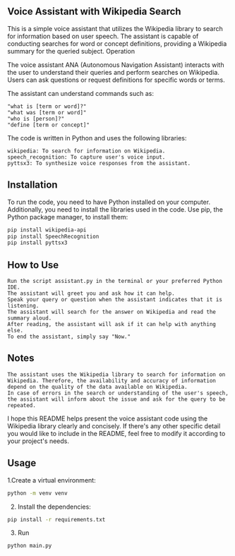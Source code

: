 ## Voice Assistant with Wikipedia Search

This is a simple voice assistant that utilizes the Wikipedia library to search for information based on user speech. The assistant is capable of conducting searches for word or concept definitions, providing a Wikipedia summary for the queried subject.
Operation

The voice assistant ANA (Autonomous Navigation Assistant) interacts with the user to understand their queries and perform searches on Wikipedia. Users can ask questions or request definitions for specific words or terms.

The assistant can understand commands such as:

    "what is [term or word]?"
    "what was [term or word]"
    "who is [person]?"
    "define [term or concept]"

The code is written in Python and uses the following libraries:

    wikipedia: To search for information on Wikipedia.
    speech_recognition: To capture user's voice input.
    pyttsx3: To synthesize voice responses from the assistant.

## Installation

To run the code, you need to have Python installed on your computer. Additionally, you need to install the libraries used in the code. Use pip, the Python package manager, to install them:

```bash
pip install wikipedia-api
pip install SpeechRecognition
pip install pyttsx3
```

## How to Use

    Run the script assistant.py in the terminal or your preferred Python IDE.
    The assistant will greet you and ask how it can help.
    Speak your query or question when the assistant indicates that it is listening.
    The assistant will search for the answer on Wikipedia and read the summary aloud.
    After reading, the assistant will ask if it can help with anything else.
    To end the assistant, simply say "Now."

## Notes

    The assistant uses the Wikipedia library to search for information on Wikipedia. Therefore, the availability and accuracy of information depend on the quality of the data available on Wikipedia.
    In case of errors in the search or understanding of the user's speech, the assistant will inform about the issue and ask for the query to be repeated.

I hope this README helps present the voice assistant code using the Wikipedia library clearly and concisely. If there's any other specific detail you would like to include in the README, feel free to modify it according to your project's needs.

## Usage

1.Create a virtual environment:

```bash
python -m venv venv
```

2. Install the dependencies:

 ```bash
pip install -r requirements.txt
 ```

3. Run

```bash
python main.py
```
